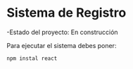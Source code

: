 <h1>Sistema de Registro</h1>

-Estado del proyecto: En construcción 

Para ejecutar el sistema debes poner:

```npm instal react```

